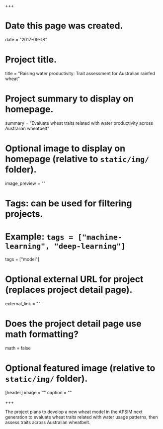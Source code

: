 +++
# Date this page was created.
date = "2017-09-18"

# Project title.
title = "Raising water productivity: Trait assessment for Australian rainfed wheat"

# Project summary to display on homepage.
summary = "Evaluate wheat traits related with water productivity across Australian wheatbelt"

# Optional image to display on homepage (relative to `static/img/` folder).
image_preview = ""

# Tags: can be used for filtering projects.
# Example: `tags = ["machine-learning", "deep-learning"]`
tags = ["model"]

# Optional external URL for project (replaces project detail page).
external_link = ""

# Does the project detail page use math formatting?
math = false

# Optional featured image (relative to `static/img/` folder).
[header]
image = ""
caption = ""

+++

The project plans to develop a new wheat model in the APSIM next generation to evaluate wheat traits related with water usage patterns, then assess traits across Australian wheatbelt.


